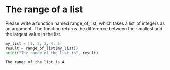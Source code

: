 
# The range of a list

Please write a function named range_of_list, which takes a list of integers as an argument. The function returns the difference between the smallest and the largest value in the list.

```python
my_list = [1, 2, 3, 4, 5]
result = range_of_list(my_list))
print("The range of the list is", result)
```

```markdown
The range of the list is 4
```
